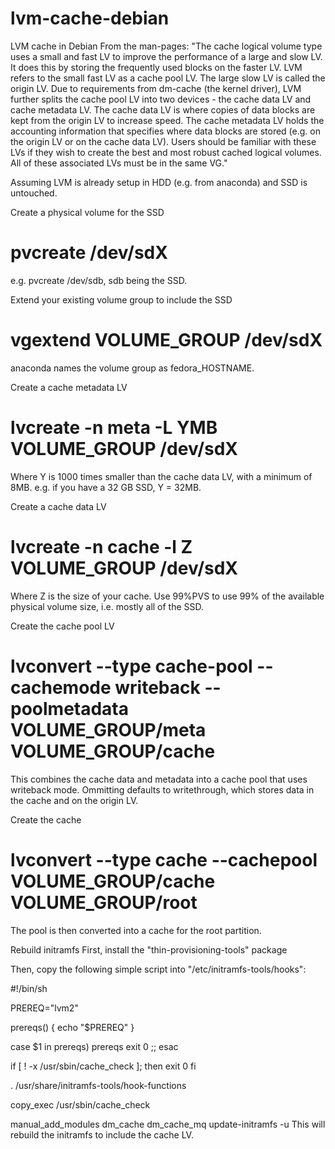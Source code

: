 # lvm-cache-debian

LVM cache in Debian
From the man-pages: "The cache logical volume type uses a small and fast LV to improve the performance of a large and slow LV. It does this by storing the frequently used blocks on the faster LV. LVM refers to the small fast LV as a cache pool LV. The large slow LV is called the origin LV. Due to requirements from dm-cache (the kernel driver), LVM further splits the cache pool LV into two devices - the cache data LV and cache metadata LV. The cache data LV is where copies of data blocks are kept from the origin LV to increase speed. The cache metadata LV holds the accounting information that specifies where data blocks are stored (e.g. on the origin LV or on the cache data LV). Users should be familiar with these LVs if they wish to create the best and most robust cached logical volumes. All of these associated LVs must be in the same VG."

Assuming LVM is already setup in HDD (e.g. from anaconda) and SSD is untouched.

Create a physical volume for the SSD
# pvcreate /dev/sdX
e.g. pvcreate /dev/sdb, sdb being the SSD.

Extend your existing volume group to include the SSD
# vgextend VOLUME_GROUP /dev/sdX
anaconda names the volume group as fedora_HOSTNAME.

Create a cache metadata LV
# lvcreate -n meta -L YMB VOLUME_GROUP /dev/sdX
Where Y is 1000 times smaller than the cache data LV, with a minimum of 8MB. e.g. if you have a 32 GB SSD, Y = 32MB.

Create a cache data LV
# lvcreate -n cache -l Z VOLUME_GROUP /dev/sdX
Where Z is the size of your cache. Use 99%PVS to use 99% of the available physical volume size, i.e. mostly all of the SSD.

Create the cache pool LV
# lvconvert --type cache-pool --cachemode writeback --poolmetadata VOLUME_GROUP/meta VOLUME_GROUP/cache
This combines the cache data and metadata into a cache pool that uses writeback mode. Ommitting defaults to writethrough, which stores data in the cache and on the origin LV.

Create the cache
# lvconvert --type cache --cachepool VOLUME_GROUP/cache VOLUME_GROUP/root
The pool is then converted into a cache for the root partition.

Rebuild initramfs
First, install the "thin-provisioning-tools" package

Then, copy the following simple script into "/etc/initramfs-tools/hooks":

#!/bin/sh

PREREQ="lvm2"

prereqs()
{
    echo "$PREREQ"
}

case $1 in
prereqs)
    prereqs
    exit 0
    ;;
esac

if [ ! -x /usr/sbin/cache_check ]; then
    exit 0
fi

. /usr/share/initramfs-tools/hook-functions

copy_exec /usr/sbin/cache_check

manual_add_modules dm_cache dm_cache_mq
update-initramfs -u
This will rebuild the initramfs to include the cache LV.
